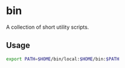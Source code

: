 bin
===
A collection of short utility scripts.

Usage
-----
```bash
export PATH=$HOME/bin/local:$HOME/bin:$PATH
```
